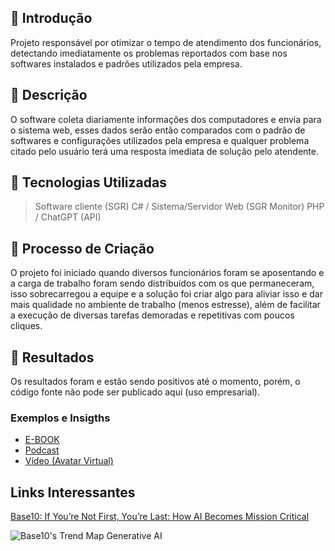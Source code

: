 ## 🚀 Introdução

Projeto responsável por otimizar o tempo de atendimento dos funcionários, detectando imediatamente os problemas reportados com base nos softwares instalados e padrões utilizados pela empresa.

## 📒 Descrição

O software coleta diariamente informações dos computadores e envia para o sistema web, esses dados serão então comparados com o padrão de softwares e configurações utilizados pela empresa e qualquer problema citado pelo usuário terá uma resposta imediata de solução pelo atendente.

## 🤖 Tecnologias Utilizadas
> Software cliente (SGR) C# / Sistema/Servidor Web (SGR Monitor) PHP / ChatGPT (API)

## 🧐 Processo de Criação
O projeto foi iniciado quando diversos funcionários foram se aposentando e a carga de trabalho foram sendo distribuídos com os que permaneceram, isso sobrecarregou a equipe e a solução foi criar algo para aliviar isso e dar mais qualidade no ambiente de trabalho (menos estresse), além de facilitar a execução de diversas tarefas demoradas e repetitivas com poucos cliques.

## 🚀 Resultados
Os resultados foram e estão sendo positivos até o momento, porém, o código fonte não pode ser publicado aqui (uso empresarial).

### Exemplos e Insigths

- [E-BOOK](/exemplos/E-BOOK.md)
- [Podcast](/exemplos/PODCAST.md)
- [Vídeo (Avatar Virtual)](/exemplos/VIDEO.md)

## Links Interessantes

[Base10: If You’re Not First, You’re Last: How AI Becomes Mission Critical](https://base10.vc/post/generative-ai-mission-critical/)

![Base10's Trend Map Generative AI](https://github.com/digitalinnovationone/lab-natty-or-not/assets/730492/f4df26e8-f8f7-4419-8252-c69d73ea930c)
